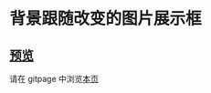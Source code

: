 # 背景跟随改变的图片展示框

## [预览](src/index.html)

请在 gitpage 中浏览[本页](https://mekefly.github.io/quick-style/backgorund-slider)
